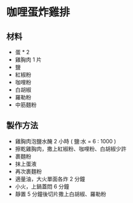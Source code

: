 # 咖哩蛋炸雞排

## 材料
 - 蛋 * 2
 - 雞胸肉 1 片
 - 鹽
 - 紅椒粉
 - 咖哩粉
 - 白胡椒
 - 羅勒粉
 - 中筋麵粉

## 製作方法
 - 雞胸肉泡鹽水醃 2 小時 ( 鹽:水 = 6 : 1000 )
 - 擦乾雞胸肉，撒上紅椒粉、咖哩粉、白胡椒少許
 - 裹麵粉
 - 抹上蛋液
 - 再次裹麵粉
 - 適量油，大火單面各炸 2 分鐘
 - 小火，上鍋蓋悶 6 分鐘
 - 靜置 5 分鐘後切片撒上白胡椒、羅勒粉

